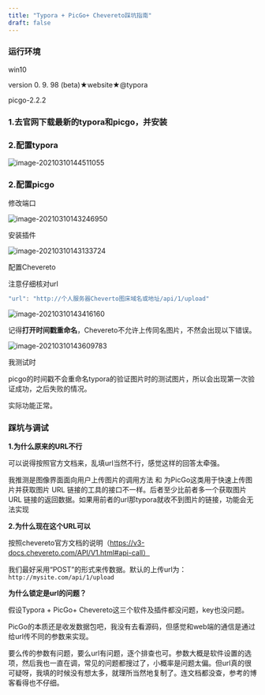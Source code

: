 ```yaml
---
title: "Typora + PicGo+ Chevereto踩坑指南"
draft: false
---
```


### **运行环境**

win10

version 0. 9. 98 (beta)★website★@typora

picgo-2.2.2

### 1.去官网下载最新的typora和picgo，并安装

### 2.配置typora

![image-20210310144511055](http://www.kro1lsec.com:8080/images/2021/03/10/20210310144511.png)

### 2.配置picgo

修改端口

![image-20210310143246950](http://www.kro1lsec.com:8080/images/2021/03/10/20210310143247.png)

安装插件

![image-20210310143133724](http://www.kro1lsec.com:8080/images/2021/03/10/20210310143133.png)

配置Chevereto

注意仔细核对url

```js
"url": "http://个人服务器Cheverto图床域名或地址/api/1/upload"
```

![image-20210310143416160](http://www.kro1lsec.com:8080/images/2021/03/10/20210310143416.png)

记得**打开时间戳重命名**，Chevereto不允许上传同名图片，不然会出现以下错误。

![image-20210310143609783](http://www.kro1lsec.com:8080/images/2021/03/10/20210310143609.png)

我测试时

picgo的时间戳不会重命名typora的验证图片时的测试图片，所以会出现第一次验证成功，之后失败的情况。

实际功能正常。

### 踩坑与调试

**1.为什么原来的URL不行**

可以说得按照官方文档来，乱填url当然不行，感觉这样的回答太牵强。

我推测是图像界面面向用户上传图片的调用方法 和 为PicGo这类用于快速上传图片并获取图片 URL 链接的工具的接口不一样。后者至少比前者多一个获取图片 URL 链接的返回数据。如果用前者的url那typora就收不到图片的链接，功能会无法实现

**2.为什么现在这个URL可以**

按照chevereto官方文档的说明（https://v3-docs.chevereto.com/API/V1.html#api-call）

我们最好采用“POST”的形式来传数据。默认的上传url为：
`http://mysite.com/api/1/upload`

**为什么锁定是url的问题？**

假设Typora + PicGo+ Chevereto这三个软件及插件都没问题，key也没问题。

PicGo的本质还是收发数据包吧，我没有去看源码，但感觉和web端的通信是通过给url传不同的参数来实现。

要么传的参数有问题，要么url有问题，逐个排查也可。参数大概是软件设置的选项，然后我也一直在调，常见的问题都搜过了，小概率是问题太偏。但url真的很可疑呀，我填的时候没有想太多，就理所当然地复制了。连文档都没查，参考的博客看得也不仔细。